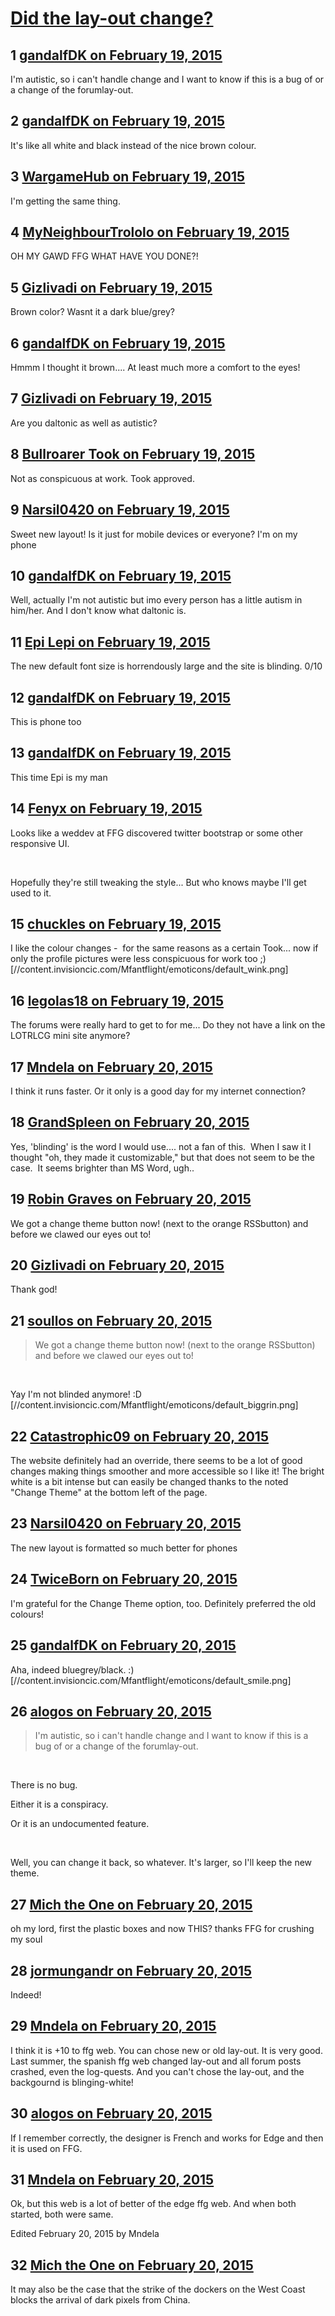 # [Did the lay-out change?](https://community.fantasyflightgames.com/topic/135390-did-the-lay-out-change/)

## 1 [gandalfDK on February 19, 2015](https://community.fantasyflightgames.com/topic/135390-did-the-lay-out-change/?do=findComment&comment=1455885)

I'm autistic, so i can't handle change and I want to know if this is a bug of or a change of the forumlay-out.

## 2 [gandalfDK on February 19, 2015](https://community.fantasyflightgames.com/topic/135390-did-the-lay-out-change/?do=findComment&comment=1455894)

It's like all white and black instead of the nice brown colour.

## 3 [WargameHub on February 19, 2015](https://community.fantasyflightgames.com/topic/135390-did-the-lay-out-change/?do=findComment&comment=1455897)

I'm getting the same thing.  

## 4 [MyNeighbourTrololo on February 19, 2015](https://community.fantasyflightgames.com/topic/135390-did-the-lay-out-change/?do=findComment&comment=1455901)

OH MY GAWD FFG WHAT HAVE YOU DONE?!

## 5 [Gizlivadi on February 19, 2015](https://community.fantasyflightgames.com/topic/135390-did-the-lay-out-change/?do=findComment&comment=1455904)

Brown color? Wasnt it a dark blue/grey?

## 6 [gandalfDK on February 19, 2015](https://community.fantasyflightgames.com/topic/135390-did-the-lay-out-change/?do=findComment&comment=1455912)

Hmmm I thought it brown.... At least much more a comfort to the eyes!

## 7 [Gizlivadi on February 19, 2015](https://community.fantasyflightgames.com/topic/135390-did-the-lay-out-change/?do=findComment&comment=1455933)

Are you daltonic as well as autistic?

## 8 [Bullroarer Took on February 19, 2015](https://community.fantasyflightgames.com/topic/135390-did-the-lay-out-change/?do=findComment&comment=1455951)

Not as conspicuous at work. Took approved.

## 9 [Narsil0420 on February 19, 2015](https://community.fantasyflightgames.com/topic/135390-did-the-lay-out-change/?do=findComment&comment=1455964)

Sweet new layout! Is it just for mobile devices or everyone? I'm on my phone

## 10 [gandalfDK on February 19, 2015](https://community.fantasyflightgames.com/topic/135390-did-the-lay-out-change/?do=findComment&comment=1455968)

Well, actually I'm not autistic but imo every person has a little autism in him/her. And I don't know what daltonic is.

## 11 [Epi Lepi on February 19, 2015](https://community.fantasyflightgames.com/topic/135390-did-the-lay-out-change/?do=findComment&comment=1455970)

The new default font size is horrendously large and the site is blinding. 0/10

## 12 [gandalfDK on February 19, 2015](https://community.fantasyflightgames.com/topic/135390-did-the-lay-out-change/?do=findComment&comment=1455973)

This is phone too

## 13 [gandalfDK on February 19, 2015](https://community.fantasyflightgames.com/topic/135390-did-the-lay-out-change/?do=findComment&comment=1455977)

This time Epi is my man

## 14 [Fenyx on February 19, 2015](https://community.fantasyflightgames.com/topic/135390-did-the-lay-out-change/?do=findComment&comment=1456002)

Looks like a weddev at FFG discovered twitter bootstrap or some other responsive UI.

 

Hopefully they're still tweaking the style... But who knows maybe I'll get used to it.

## 15 [chuckles on February 19, 2015](https://community.fantasyflightgames.com/topic/135390-did-the-lay-out-change/?do=findComment&comment=1456050)

I like the colour changes -  for the same reasons as a certain Took... now if only the profile pictures were less conspicuous for work too ;) [//content.invisioncic.com/Mfantflight/emoticons/default_wink.png]

## 16 [legolas18 on February 19, 2015](https://community.fantasyflightgames.com/topic/135390-did-the-lay-out-change/?do=findComment&comment=1456105)

The forums were really hard to get to for me... Do they not have a link on the LOTRLCG mini site anymore?

## 17 [Mndela on February 20, 2015](https://community.fantasyflightgames.com/topic/135390-did-the-lay-out-change/?do=findComment&comment=1456285)

I think it runs faster. Or it only is a good day for my internet connection?

## 18 [GrandSpleen on February 20, 2015](https://community.fantasyflightgames.com/topic/135390-did-the-lay-out-change/?do=findComment&comment=1456381)

Yes, 'blinding' is the word I would use.... not a fan of this.  When I saw it I thought "oh, they made it customizable," but that does not seem to be the case.  It seems brighter than MS Word, ugh..

## 19 [Robin Graves on February 20, 2015](https://community.fantasyflightgames.com/topic/135390-did-the-lay-out-change/?do=findComment&comment=1456417)

We got a change theme button now! (next to the orange RSSbutton) and before we clawed our eyes out to!

## 20 [Gizlivadi on February 20, 2015](https://community.fantasyflightgames.com/topic/135390-did-the-lay-out-change/?do=findComment&comment=1456424)

Thank god!

## 21 [soullos on February 20, 2015](https://community.fantasyflightgames.com/topic/135390-did-the-lay-out-change/?do=findComment&comment=1456556)

> We got a change theme button now! (next to the orange RSSbutton) and before we clawed our eyes out to!

 

Yay I'm not blinded anymore! :D [//content.invisioncic.com/Mfantflight/emoticons/default_biggrin.png]

## 22 [Catastrophic09 on February 20, 2015](https://community.fantasyflightgames.com/topic/135390-did-the-lay-out-change/?do=findComment&comment=1456581)

The website definitely had an override, there seems to be a lot of good changes making things smoother and more accessible so I like it! The bright white is a bit intense but can easily be changed thanks to the noted "Change Theme" at the bottom left of the page.

## 23 [Narsil0420 on February 20, 2015](https://community.fantasyflightgames.com/topic/135390-did-the-lay-out-change/?do=findComment&comment=1456633)

The new layout is formatted so much better for phones

## 24 [TwiceBorn on February 20, 2015](https://community.fantasyflightgames.com/topic/135390-did-the-lay-out-change/?do=findComment&comment=1456810)

I'm grateful for the Change Theme option, too. Definitely preferred the old colours!

## 25 [gandalfDK on February 20, 2015](https://community.fantasyflightgames.com/topic/135390-did-the-lay-out-change/?do=findComment&comment=1456823)

Aha, indeed bluegrey/black. :) [//content.invisioncic.com/Mfantflight/emoticons/default_smile.png]

## 26 [alogos on February 20, 2015](https://community.fantasyflightgames.com/topic/135390-did-the-lay-out-change/?do=findComment&comment=1456918)

> I'm autistic, so i can't handle change and I want to know if this is a bug of or a change of the forumlay-out.

 

There is no bug.

Either it is a conspiracy.

Or it is an undocumented feature.

 

Well, you can change it back, so whatever. It's larger, so I'll keep the new theme.

## 27 [Mich the One on February 20, 2015](https://community.fantasyflightgames.com/topic/135390-did-the-lay-out-change/?do=findComment&comment=1456973)

oh my lord, first the plastic boxes and now THIS? thanks FFG for crushing my soul

## 28 [jormungandr on February 20, 2015](https://community.fantasyflightgames.com/topic/135390-did-the-lay-out-change/?do=findComment&comment=1457147)

Indeed!

## 29 [Mndela on February 20, 2015](https://community.fantasyflightgames.com/topic/135390-did-the-lay-out-change/?do=findComment&comment=1457180)

I think it is +10 to ffg web. You can chose new or old lay-out. It is very good. Last summer, the spanish ffg web changed lay-out and all forum posts crashed, even the log-quests. And you can't chose the lay-out, and the backgournd is blinging-white!

## 30 [alogos on February 20, 2015](https://community.fantasyflightgames.com/topic/135390-did-the-lay-out-change/?do=findComment&comment=1457227)

If I remember correctly, the designer is French and works for Edge and then it is used on FFG.

## 31 [Mndela on February 20, 2015](https://community.fantasyflightgames.com/topic/135390-did-the-lay-out-change/?do=findComment&comment=1457241)

Ok, but this web is a lot of better of the edge ffg web. And when both started, both were same.

Edited February 20, 2015 by Mndela

## 32 [Mich the One on February 20, 2015](https://community.fantasyflightgames.com/topic/135390-did-the-lay-out-change/?do=findComment&comment=1457254)

It may also be the case that the strike of the dockers on the West Coast blocks the arrival of dark pixels from China.

